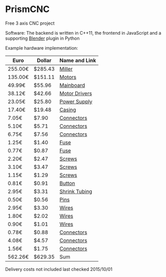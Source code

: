 # PrismCNC
Free 3 axis CNC project



Software:
The backend is written in C++11, the frontend in JavaScript and a supporting [Blender](https://www.blender.org) plugin in Python



Example hardware implementation:

Euro    | Dollar  | Name and Link
------- | ------- | -------------------
255.00€ | $285.43 | [Miller](http://www.sorotec.de/shop/Proxxon/Proxxon-Micromot/MICRO-miller-MF-70.html)
135.00€ | $151.11 | [Motors](http://www.ebay.com/itm/321694294053)
49.99€  | $55.96  | [Mainboard](http://www.conrad.de/ce/de/product/1274214/pcDuino-V3-nano-Einplatinencomputer-Linux-Ubuntu-Version-1204-Arduino-I-D-E)
38.12€  | $42.66  | [Motor Drivers](http://www.ebay.com/itm/310732396961)
23.05€  | $25.80  | [Power Supply](http://www.reichelt.de/Schaltnetzteile-Case-geschlossen/SNT-RD-65A/3/index.html?&ACTION=3&LA=2&ARTICLE=137100&GROUPID=4959&artnr=SNT+RD+65A)
17.40€  | $19.48  | [Casing](http://www.reichelt.de/Teko-Alu-Gehaeuse/TEKO-383/3/index.html?&ACTION=3&LA=2&ARTICLE=21196&GROUPID=5201&artnr=TEKO+383)
7.05€   | $7.90   | [Connectors](http://www.reichelt.de/G-Serie/G4-W1F/3/index.html?&ACTION=3&LA=2&ARTICLE=52077&GROUPID=3263&artnr=G4+W1F)
5.10€   | $5.71   | [Connectors](http://www.reichelt.de/G-Serie/G4-A5M/3/index.html?&ACTION=3&LA=2&ARTICLE=52079&GROUPID=3263&artnr=G4+A5M)
6.75€   | $7.56   | [Connectors](http://www.reichelt.de/Kaltgeraeteeinbaustecker/KM-01-1105/3/index.html?&ACTION=3&LA=2&ARTICLE=44537&GROUPID=5204&artnr=KM+01.1105)
1.25€   | $1.40   | [Fuse](http://www.reichelt.de/Kaltgeraeteeinbaustecker/KM-01SH-1/3/index.html?&ACTION=3&LA=2&ARTICLE=58884&GROUPID=5204&artnr=KM+01SH-1)
0.77€   | $0.87   | [Fuse](http://www.reichelt.de/5x20mm-Feinsicherungen/FLINK-4-0A/3/index.html?&ACTION=3&LA=2&ARTICLE=7837&GROUPID=3301&artnr=FLINK+4%2C0A)
2.20€   | $2.47   | [Screws](http://www.reichelt.de/Flach-Senkkopf-Schlitz-DIN963-/SSK-M2X10-200/3/index.html?&ACTION=3&LA=2&ARTICLE=65728&GROUPID=2754&artnr=SSK+M2X10-200)
3.10€   | $3.47   | [Screws](http://www.reichelt.de/Flach-Senkkopf-Schlitz-DIN963-/SSK-M4X20-200/3/index.html?&ACTION=3&LA=2&ARTICLE=65741&GROUPID=2754&artnr=SSK+M4X20-200)
1.15€   | $1.29   | [Screws](http://www.reichelt.de/6-kant-Muttern/SK-M4/3/index.html?&ACTION=3&LA=2&ARTICLE=18084&GROUPID=2761&artnr=SK+M4)
0.81€   | $0.91   | [Button](http://www.reichelt.de/Drucktaster-Druckschalter/S-1323-RT/3/index.html?&ACTION=3&LA=2&ARTICLE=15414&GROUPID=3277&artnr=S+1323+RT)
2.95€   | $3.31   | [Shrink Tubing](http://www.pollin.de/shop/dt/NDI3OTkxOTk-/Bauelemente_Bauteile/Sortimente/Sonstiges/Schrumpfschlauch_Sortiment_schwarz.html)
0.50€   | $0.56   | [Pins](http://www.pollin.de/shop/dt/NzIzOTU1OTk-/Bauelemente_Bauteile/Mechanische_Bauelemente/Steckverbinder_Klemmen/Stiftleiste.html)
2.95€   | $3.30   | [Wires](http://www.pollin.de/shop/dt/Njk5OTkxOTk-/Haustechnik/Kabel_Draehte_Litzen/Litzen/Litzen_Sortiment_0_14_mm_5x_5_m.html)
1.80€   | $2.02   | [Wires](http://www.pollin.de/shop/dt/MzI1ODQ1OTk-/Bauelemente_Bauteile/Mechanische_Bauelemente/Steckverbinder_Klemmen/Buchsenleiste_Serie_PS.html)
0.90€   | $1.01   | [Wires](http://www.pollin.de/shop/dt/ODI1ODQ1OTk-/Bauelemente_Bauteile/Mechanische_Bauelemente/Steckverbinder_Klemmen/Buchsenleiste_Serie_PS.html)
0.78€   | $0.88   | [Connectors](http://www.pollin.de/shop/dt/MzQxOTQ1OTk-/Bauelemente_Bauteile/Mechanische_Bauelemente/Steckverbinder_Klemmen/Leiterplatten_Anschlussklemme_XY301V.html)
4.08€   | $4.57   | [Connectors](http://www.pollin.de/shop/dt/NTIzODQ1OTk-/Bauelemente_Bauteile/Mechanische_Bauelemente/Steckverbinder_Klemmen/Anschlussklemme_PTR_AKZ950_2_polig_gruen.html)
1.56€   | $1.75   | [Connectors](http://www.pollin.de/shop/dt/MDIzODQ1OTk-/Bauelemente_Bauteile/Mechanische_Bauelemente/Steckverbinder_Klemmen/Stiftleiste_PTR_STLZ950_2_polig_90_gruen.html)
562.26€ | $629.35 | Sum

Delivery costs not included
last checked 2015/10/01
